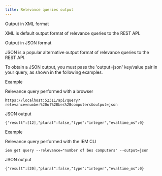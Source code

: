 ```yaml
---
title: Relevance queries output
---
```


Output in XML format

XML is default output format of relevance queries to the REST API.

Output in JSON format

JSON is a popular alternative output format of relevance queries to the REST API.

To obtain a JSON output, you must pass the 'output=json' key/value pair in your query, as shown in the following examples.

Example

Relevance query performed with a browser

```
https://localhost:52311/api/query?relevance=number%20of%20bes%20computers&output=json
```

JSON output

```
{"result":[12],"plural":false,"type":"integer","evaltime_ms":0}
```

Example

Relevance query performed with the IEM CLI

```
iem get query --relevance="number of bes computers" --output=json
```

JSON output

```
{"result":[20],"plural":false,"type":"integer","evaltime_ms":0}
```